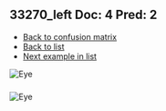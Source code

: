 ## 33270_left Doc: 4 Pred: 2
- [Back to confusion matrix](https://github.com/juliandewit/kaggle_retinopathy/blob/master/matrix.md)
- [Back to list](https://github.com/juliandewit/kaggle_retinopathy/blob/master/lists/42/list.md)
- [Next example in list](https://github.com/juliandewit/kaggle_retinopathy/blob/master/lists/42/33/33283_left.md)

![Eye](https://retinopaty.blob.core.windows.net/size1024/33270_left_4.jpeg)

### 

![Eye]()

